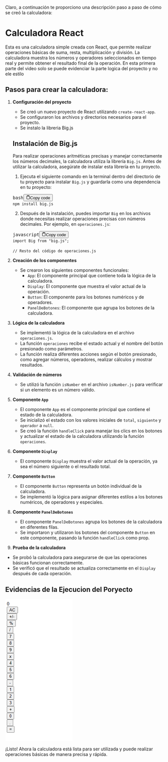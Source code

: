 Claro, a continuación te proporciono una descripción paso a paso de cómo se creó la calculadora:

# Calculadora React

Esta es una calculadora simple creada con React, que permite realizar operaciones básicas de suma, resta, multiplicación y división. La calculadora muestra los números y operadores seleccionados en tiempo real y permite obtener el resultado final de la operación. En esta primera parte del video solo se puede evidenciar la parte logica del proyecto y no ele estilo

## Pasos para crear la calculadora:

1. **Configuración del proyecto**

   - Se creó un nuevo proyecto de React utilizando `create-react-app`.
   - Se configuraron los archivos y directorios necesarios para el proyecto.
   - Se instalo la libreria Big.js

   ## Instalación de Big.js

   Para realizar operaciones aritméticas precisas y manejar correctamente los números decimales, la calculadora utiliza la librería `Big.js`. Antes de utilizar la calculadora, asegúrate de instalar esta librería en tu proyecto.


   1. Ejecuta el siguiente comando en la terminal dentro del directorio de tu proyecto para instalar `Big.js` y guardarla como una dependencia en tu proyecto:

   <pre><div class="bg-black rounded-md mb-4"><div class="flex items-center relative text-gray-200 bg-gray-800 px-4 py-2 text-xs font-sans justify-between rounded-t-md"><span>bash</span><button class="flex ml-auto gap-2"><svg stroke="currentColor" fill="none" stroke-width="2" viewBox="0 0 24 24" stroke-linecap="round" stroke-linejoin="round" class="h-4 w-4" height="1em" width="1em" xmlns="http://www.w3.org/2000/svg"><path d="M16 4h2a2 2 0 0 1 2 2v14a2 2 0 0 1-2 2H6a2 2 0 0 1-2-2V6a2 2 0 0 1 2-2h2"></path><rect x="8" y="2" width="8" height="4" rx="1" ry="1"></rect></svg>Copy code</button></div><div class="p-4 overflow-y-auto"><code class="!whitespace-pre hljs language-bash">npm install big.js
   </code></div></div></pre>

   2. Después de la instalación, puedes importar `Big` en los archivos donde necesitas realizar operaciones precisas con números decimales. Por ejemplo, en `operaciones.js`:

   <pre><div class="bg-black rounded-md mb-4"><div class="flex items-center relative text-gray-200 bg-gray-800 px-4 py-2 text-xs font-sans justify-between rounded-t-md"><span>javascript</span><button class="flex ml-auto gap-2"><svg stroke="currentColor" fill="none" stroke-width="2" viewBox="0 0 24 24" stroke-linecap="round" stroke-linejoin="round" class="h-4 w-4" height="1em" width="1em" xmlns="http://www.w3.org/2000/svg"><path d="M16 4h2a2 2 0 0 1 2 2v14a2 2 0 0 1-2 2H6a2 2 0 0 1-2-2V6a2 2 0 0 1 2-2h2"></path><rect x="8" y="2" width="8" height="4" rx="1" ry="1"></rect></svg>Copy code</button></div><div class="p-4 overflow-y-auto"><code class="!whitespace-pre hljs language-javascript">import Big from "big.js";

   // Resto del código de operaciones.js</code></div></div></pre>
2. **Creación de los componentes**

   - Se crearon los siguientes componentes funcionales:
     - `App`: El componente principal que contiene toda la lógica de la calculadora.
     - `Display`: El componente que muestra el valor actual de la operación.
     - `Button`: El componente para los botones numéricos y de operadores.
     - `PanelDeBotones`: El componente que agrupa los botones de la calculadora.
3. **Lógica de la calculadora**

   - Se implementó la lógica de la calculadora en el archivo `operaciones.js`.
   - La función `operaciones` recibe el estado actual y el nombre del botón presionado como parámetros.
   - La función realiza diferentes acciones según el botón presionado, como agregar números, operadores, realizar cálculos y mostrar resultados.
4. **Validación de números**

   - Se utilizó la función `isNumber` en el archivo `isNumber.js` para verificar si un elemento es un número válido.
5. **Componente `App`**

   - El componente `App` es el componente principal que contiene el estado de la calculadora.
   - Se inicializó el estado con los valores iniciales de `total`, `siguiente` y `operador` a `null`.
   - Se creó la función `handleClick` para manejar los clics en los botones y actualizar el estado de la calculadora utilizando la función `operaciones`.
6. **Componente `Display`**

   - El componente `Display` muestra el valor actual de la operación, ya sea el número siguiente o el resultado total.
7. **Componente `Button`**

   - El componente `Button` representa un botón individual de la calculadora.
   - Se implementó la lógica para asignar diferentes estilos a los botones numéricos, de operadores y especiales.
8. **Componente `PanelDeBotones`**

   - El componente `PanelDeBotones` agrupa los botones de la calculadora en diferentes filas.
   - Se importaron y utilizaron los botones del componente `Button` en este componente, pasando la función `handleClick` como prop.
9. **Prueba de la calculadora**

- Se probó la calculadora para asegurarse de que las operaciones básicas funcionan correctamente.
- Se verificó que el resultado se actualiza correctamente en el `Display` después de cada operación.

## Evidencias de la Ejecucion del Poryecto

![1690735480821](image/README/1690735480821.png)


¡Listo! Ahora la calculadora está lista para ser utilizada y puede realizar operaciones básicas de manera precisa y rápida.
